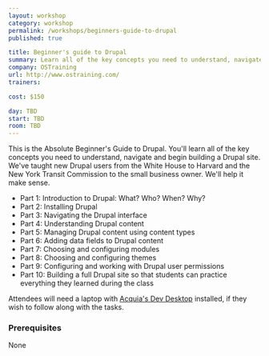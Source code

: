 ```yaml
---
layout: workshop
category: workshop
permalink: /workshops/beginners-guide-to-drupal
published: true

title: Beginner's guide to Drupal
summary: Learn all of the key concepts you need to understand, navigate and build a basic Drupal site
company: OSTraining
url: http://www.ostraining.com/
trainers:

cost: $150

day: TBD
start: TBD
room: TBD
---
```


This is the Absolute Beginner's Guide to Drupal. You'll learn all of the key concepts you need to understand, navigate and begin building a Drupal site. We've taught new Drupal users from the White House to Harvard and the New York Transit Commission to the small business owner.  We'll help it make sense.

* Part 1: Introduction to Drupal: What? Who? When? Why?
* Part 2: Installing Drupal
* Part 3: Navigating the Drupal interface
* Part 4: Understanding Drupal content
* Part 5: Managing Drupal content using content types
* Part 6: Adding data fields to Drupal content
* Part 7: Choosing and configuring modules
* Part 8: Choosing and configuring themes
* Part 9: Configuring and working with Drupal user permissions
* Part 10: Building a full Drupal site so that students can practice everything they learned during the class

Attendees will need a laptop with [Acquia's Dev Desktop](http://www.acquia.com/downloads) installed, if they wish to follow along with the tasks.

### Prerequisites
None

